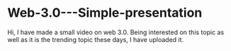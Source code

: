 # Web-3.0---Simple-presentation
Hi, I have made a small video on web 3.0. Being interested on this topic as well as it is the trending topic these days, I have uploaded it. 
